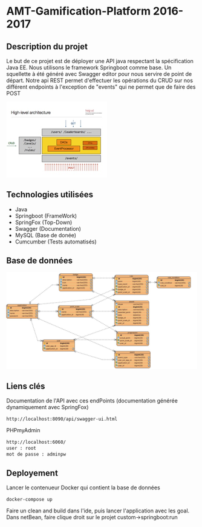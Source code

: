 # AMT-Gamification-Platform 2016-2017


## Description du projet
Le but de ce projet est de déployer une API java respectant la spécification Java EE. Nous utilisons le framework Springboot comme base. Un squellette à été généré avec Swagger editor pour nous servire de point de départ.
Notre api REST permet d'effectuer les opérations du CRUD sur nos différent endpoints à l'exception de "events" qui ne permet que de faire des POST

![alt tag](doc/crud.jpg)

## Technologies utilisées
* Java
* Springboot (FrameWork)
* SpringFox (Top-Down)
* Swagger (Documentation)
* MySQL (Base de donée)
* Cumcumber (Tests automatisés)

## Base de données
![alt tag](doc/amtdbUML.jpg)

## Liens clés

Documentation de l'API avec ces endPoints (documentation générée dynamiquement avec SpringFox)
```
http://localhost:8090/api/swagger-ui.html
```

PHPmyAdmin
```
http://localhost:6060/
user : root
mot de passe : adminpw
```


## Deployement

Lancer le contenueur Docker qui contient la base de données
```
docker-compose up
```
Faire un clean and build dans l'ide, puis lancer l'application avec les goal. Dans netBean, faire clique droit sur le projet custom->springboot:run
